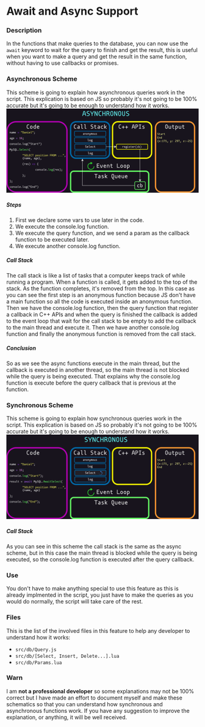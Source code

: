 # Await and Async Support
### Description
In the functions that make queries to the database, you can now use the ```await``` keyword to wait for the query to finish and get the result, this is useful when you want to make a query and get the result in the same function, without having to use callbacks or promises.

### Asynchronous Scheme
This scheme is going to explain how asynchronous queries work in the script. This explication is based on JS so probably it's not going to be 100% accurate but it's going to be enough to understand how it works.
![](../assets/Async.drawio.png)
##### Steps
1. First we declare some vars to use later in the code.
2. We execute the console.log function.
3. We execute the query function, and we send a param as the callback function to be executed later.
4. We execute another console.log function.
##### Call Stack
The call stack is like a list of tasks that a computer keeps track of while running a program. When a function is called, it gets added to the top of the stack. As the function completes, it's removed from the top. 
In this case as you can see the first step is an anonymous function because JS don't have a main function so all the code is executed inside an anonymous function. Then we have the console.log function, then the query function that register a callback in C++ APIs and when the query is finished the callback is added to the event loop that wait for the call stack to be empty to add the callback to the main thread and execute it. Then we have another console.log function and finally the anonymous function is removed from the call stack.
##### Conclusion
So as we see the async functions execute in the main thread, but the callback is executed in another thread, so the main thread is not blocked while the query is being executed. That explains why the console.log function is execute before the query callback that is previous at the function.

### Synchronous Scheme
This scheme is going to explain how synchronous queries work in the script. This explication is based on JS so probably it's not going to be 100% accurate but it's going to be enough to understand how it works.
![](../assets/Sync.drawio.png)
##### Call Stack
As you can see in this scheme the call stack is the same as the async scheme, but in this case the main thread is blocked while the query is being executed, so the console.log function is executed after the query callback.

### Use
You don't have to make anything special to use this feature as this is already implmented in the script, you just have to make the queries as you would do normally, the script will take care of the rest.

### Files
This is the list of the involved files in this feature to help any developer to understand how it works:
- ```src/db/Query.js```
- ```src/db/[Select, Insert, Delete...].lua```
- ```src/db/Params.lua```

### Warn
I am **not a professional developer** so some explanations may not be 100% correct but I have made an effort to document myself and make these schematics so that you can understand how synchronous and asynchronous functions work. If you have any suggestion to improve the explanation, or anything, it will be well received.
